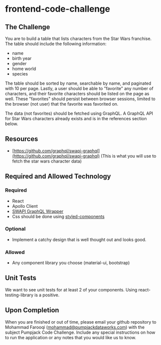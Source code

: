 # frontend-code-challenge


## The Challenge  
  
You are to build a table that lists characters from the Star Wars franchise. The table should include the following information:  
  
- name  
- birth year  
- gender  
- home world  
- species  
  
The table should be sorted by name, searchable by name, and paginated with 10 per page. Lastly, a user should be able to "favorite" any number of characters, and their favorite characters should be listed on the page as well. These "favorites" should persist between browser sessions, limited to the browser (not user) that the favorite was favorited on.  
  
The data (not favorites) should be fetched using GraphQL. A GraphQL API for Star Wars characters already exists and is in the references section below.  
  
## Resources  
  
- [https://github.com/graphql/swapi-graphql](https://github.com/graphql/swapi-graphql) (This is what you will use to fetch the star wars character data)  
  
## Required and Allowed Technology  
  
### Required  
  
- React  
- Apollo Client  
- [SWAPI GraphQL Wrapper](https://github.com/graphql/swapi-graphql)  
- Css should be done using [styled-components](https://styled-components.com/)  

### Optional

- Implement a catchy design that is well thought out and looks good.
  
### Allowed  
  
- Any component library you choose (material-ui, bootstrap)  
  
## Unit Tests  
  
We want to see unit tests for at least 2 of your components. Using react-testing-library is a positive.  
  
## Upon Completion  
  
When you are finished or out of time, please email your github repository to Mohammad Farooqi (mohammad@pumpjackdataworks.com) with the subject Pumpjack Code Challenge. Include any special instructions on how to run the application or any notes that you would like us to know.
